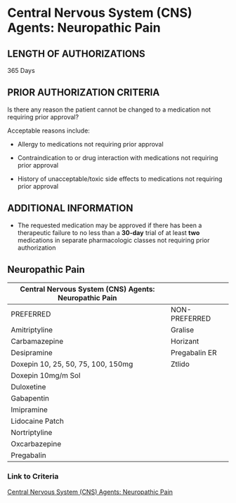 # Central Nervous System (CNS) Agents: Neuropathic Pain

## LENGTH OF AUTHORIZATIONS

365 Days

## PRIOR AUTHORIZATION CRITERIA

Is there any reason the patient cannot be changed to a medication not requiring prior approval?

Acceptable reasons include:

- Allergy to medications not requiring prior approval

- Contraindication to or drug interaction with medications not requiring prior approval

- History of unacceptable/toxic side effects to medications not requiring prior approval

## ADDITIONAL INFORMATION

- The requested medication may be approved if there has been a therapeutic failure to no less than a **30-day** trial of at least **two** medications in separate pharmacologic classes not requiring prior authorization

## Neuropathic Pain

| Central Nervous System (CNS) Agents: Neuropathic Pain        |                         |
|--------------------------------------------------------------|-------------------------|
| PREFERRED                                                    | NON-PREFERRED           |
| Amitriptyline                                                | Gralise                 |
| Carbamazepine                                                | Horizant                |
| Desipramine                                                  | Pregabalin ER           |
| Doxepin 10, 25, 50, 75, 100, 150mg                           | Ztlido                  |
| Doxepin 10mg/m Sol                                           |                         |
| Duloxetine                                                   |                         |
| Gabapentin                                                   |                         |
| Imipramine                                                   |                         |
| Lidocaine Patch                                              |                         |
| Nortriptyline                                                |                         |
| Oxcarbazepine                                                |                         |
| Pregabalin                                                   |                         |

### Link to Criteria

[Central Nervous System (CNS) Agents: Neuropathic Pain](https://pharmacy.medicaid.ohio.gov/sites/default/files/20220415_UPDL_Criteria_FINAL_.pdf#page=39)
